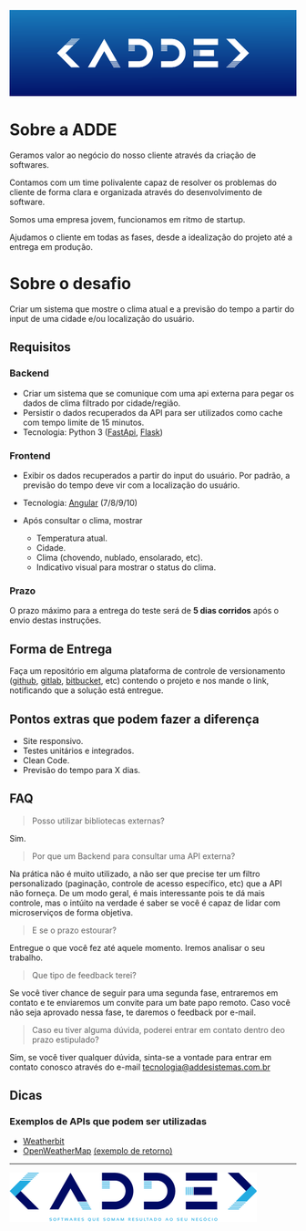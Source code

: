 ![logo header](logo_ADDE_header.png)

# Sobre a ADDE

Geramos valor ao negócio​ do nosso cliente através da criação de softwares.

Contamos com um time ​polivalente​ capaz de resolver os problemas do cliente de forma clara​ e organizada ​através do desenvolvimento de software.

Somos uma empresa jovem, funcionamos em ritmo de startup.

Ajudamos o cliente em todas as fases, desde a idealização​ do projeto até a entrega ​em produção.

# Sobre o desafio

Criar um sistema que mostre o clima atual e a previsão do tempo a partir do input de uma cidade e/ou localização do usuário.

## Requisitos

### Backend

* Criar um sistema que se comunique com uma api externa para pegar os dados de clima filtrado por cidade/região.
* Persistir o dados recuperados da API para ser utilizados como cache com tempo limite de 15 minutos.
* Tecnologia: Python 3 ([FastApi](https://fastapi.tiangolo.com/), [Flask](https://flask.palletsprojects.com/en/1.1.x/))

### Frontend

* Exibir os dados recuperados a partir do input do usuário. Por padrão, a previsão do tempo deve vir com a localização do usuário.
* Tecnologia: [Angular](https://angular.io/) (7/8/9/10)

* Após consultar o clima, mostrar
  * Temperatura atual.
  * Cidade.
  * Clima (chovendo, nublado, ensolarado, etc).
  * Indicativo visual para mostrar o status do clima.

### Prazo

O prazo máximo para a entrega do teste será de **5 dias corridos** após o envio destas instruções.

## Forma de Entrega

Faça um repositório em alguma plataforma de controle de versionamento ([github](https://github.com), [gitlab](https://about.gitlab.com/), [bitbucket](https://bitbucket.org/), etc) contendo o projeto e nos mande o link, notificando que a solução está entregue.

## Pontos extras que podem fazer a diferença

* Site responsivo.
* Testes unitários e integrados.
* Clean Code.
* Previsão do tempo para X dias.

## FAQ

>Posso utilizar bibliotecas externas?

Sim.

> Por que um Backend para consultar uma API externa?

Na prática não é muito utilizado, a não ser que precise ter um filtro personalizado (paginação, controle de acesso específico, etc) que a API não forneça. De um modo geral, é mais interessante pois te dá mais controle, mas o intúito na verdade é saber se você é capaz de lidar com microserviços de forma objetiva.

> E se o prazo estourar?

 Entregue o que você fez até aquele momento. Iremos analisar o seu trabalho.

> Que tipo de feedback terei?

 Se você tiver chance de seguir para uma segunda fase, entraremos em contato e te enviaremos um convite para um bate papo remoto. Caso você não seja aprovado nessa fase, te daremos o feedback por e-mail.

> Caso eu tiver alguma dúvida, poderei entrar em contato dentro deo prazo estipulado?

 Sim, se você tiver qualquer dúvida, sinta-se a vontade para entrar em contato conosco através do e-mail tecnologia@addesistemas.com.br

## Dicas

### Exemplos de APIs que podem ser utilizadas

* [Weatherbit](https://www.weatherbit.io/)
* [OpenWeatherMap](https://rapidapi.com/community/api/open-weather-map)
            [(exemplo de retorno)](http://api.openweathermap.org/data/2.5/weather?q=São%20paulo,br&lang=pt_br&units=metric&appid=aaa1129fc07f4aacb6763552a1f84c0b)

***
![logo footer](logo_ADDE_490x90.png)
